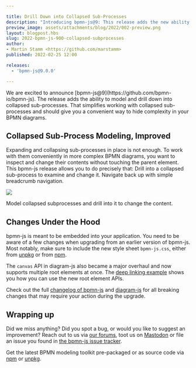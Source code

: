 ```yaml
---

title: Drill Down into Collapsed Sub-Processes
description: "Introducing bpmn-js@9: This release adds the new ability to conveniently model and drill down into collapsed sub-processes."
preview_image: assets/attachments/blog/2022/002-preview.png
layout: blogpost.hbs
slug: 2022-bpmn-js-900-collapsed-subprocesses
author:
- Martin Stamm <https://github.com/marstamm>
published: 2022-02-25 12:00

releases:
  - 'bpmn-js@9.0.0'

---
```


<p class="introduction">
  We are excited to announce [bpmn-js@9](https://github.com/bpmn-io/bpmn-js). The release adds the ability to model and drill down into collapsed sub-processes. That simplifies working with collapsed sub-processes and should give you a convenient way to hide complexity in your BPMN diagrams.
</p>

<!-- continue -->


## Collapsed Sub-Process Modeling, Improved

Expanding and collapsing sub-processes in place is not enough. To work with them conveniently in more complex BPMN diagrams, you want to inspect and change their contents without touching the parent element. This bpmn-js release allows you to do precisely that: Drill into a collapsed sub-process to examine and change it. Navigate back up with simple breadcrumb navigation.

<div class="figure full-size">
  <a href="https://demo.bpmn.io/">
    <img src="{{ assets }}/attachments/blog/2022/002-collapsed-subprocess-modeling.gif">
  </a>

  <p class="caption">
    Model collapsed subprocesses and drill into it to change the content.
  </p>
</div>


## Changes Under the Hood

bpmn-js is meant to be embedded into your application. You need to be aware of a few changes when upgrading from an earlier version of bpmn-js. Most notably, make sure to include the new style sheet `bpmn-js.css`, either from [unpkg](https://unpkg.com/bpmn-js/dist/assets/bpmn-js.css) or from [npm](https://www.npmjs.com/package/bpmn-js).

The `canvas` API in diagram-js also became a major overhaul and now supports multiple root elements at once. The [deep linking example](https://github.com/bpmn-io/bpmn-js-examples/tree/main/deep-linking) shows you how you can use the new root element APIs.

Check out the full [changelog of bpmn-js](https://github.com/bpmn-io/bpmn-js/blob/main/CHANGELOG.md#900) and [diagram-js](https://github.com/bpmn-io/diagram-js/blob/main/CHANGELOG.md#800) for all breaking changes that may require your action during the upgrade.


## Wrapping up

Did we miss anything? Did you spot a bug, or would you like to suggest an improvement? Reach out to us via [our forums](https://forum.bpmn.io/), toot us on [Mastodon](https://fosstodon.org/@bpmn_io) or file an issue you found in [the bpmn-js issue tracker](https://github.com/bpmn-io/bpmn-js/issues).

Get the latest BPMN modeling toolkit pre-packaged or as source code via [npm](https://www.npmjs.com/package/bpmn-js) or [unpkg](https://unpkg.com/bpmn-js/).
